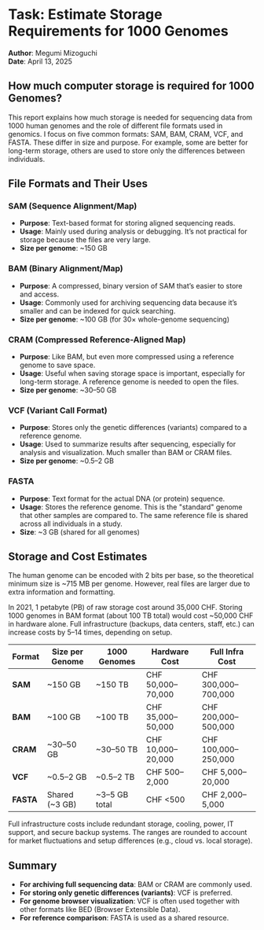 # Task: Estimate Storage Requirements for 1000 Genomes
**Author**: Megumi Mizoguchi  
**Date**: April 13, 2025  

## How much computer storage is required for 1000 Genomes?

This report explains how much storage is needed for sequencing data from 1000 human genomes and the role of different file formats used in genomics. I focus on five common formats: SAM, BAM, CRAM, VCF, and FASTA. These differ in size and purpose. For example, some are better for long-term storage, others are used to store only the differences between individuals.


## File Formats and Their Uses

### SAM (Sequence Alignment/Map)
- **Purpose**: Text-based format for storing aligned sequencing reads.
- **Usage**: Mainly used during analysis or debugging. It’s not practical for storage because the files are very large.
- **Size per genome**: ~150 GB

### BAM (Binary Alignment/Map)
- **Purpose**: A compressed, binary version of SAM that’s easier to store and access.
- **Usage**: Commonly used for archiving sequencing data because it’s smaller and can be indexed for quick searching.
- **Size per genome**: ~100 GB (for 30× whole-genome sequencing)

### CRAM (Compressed Reference-Aligned Map)
- **Purpose**: Like BAM, but even more compressed using a reference genome to save space.
- **Usage**: Useful when saving storage space is important, especially for long-term storage. A reference genome is needed to open the files.
- **Size per genome**: ~30–50 GB

### VCF (Variant Call Format)
- **Purpose**: Stores only the genetic differences (variants) compared to a reference genome.
- **Usage**: Used to summarize results after sequencing, especially for analysis and visualization. Much smaller than BAM or CRAM files.
- **Size per genome**: ~0.5–2 GB

### FASTA
- **Purpose**: Text format for the actual DNA (or protein) sequence.
- **Usage**: Stores the reference genome. This is the "standard" genome that other samples are compared to. The same reference file is shared across all individuals in a study.
- **Size**: ~3 GB (shared for all genomes)


## Storage and Cost Estimates
The human genome can be encoded with 2 bits per base, so the theoretical minimum size is ~715 MB per genome. However, real files are larger due to extra information and formatting.

In 2021, 1 petabyte (PB) of raw storage cost around 35,000 CHF. Storing 1000 genomes in BAM format (about 100 TB total) would cost ~50,000 CHF in hardware alone. Full infrastructure (backups, data centers, staff, etc.) can increase costs by 5–14 times, depending on setup.

| Format    | Size per Genome | 1000 Genomes  | Hardware Cost     | Full Infra Cost       |
|-----------|------------------|----------------|--------------------------|------------------------------|
| **SAM**   | ~150 GB           | ~150 TB        | CHF 50,000–70,000        | CHF 300,000–700,000          |
| **BAM**   | ~100 GB           | ~100 TB        | CHF 35,000–50,000        | CHF 200,000–500,000          |
| **CRAM**  | ~30–50 GB         | ~30–50 TB      | CHF 10,000–20,000        | CHF 100,000–250,000          |
| **VCF**   | ~0.5–2 GB         | ~0.5–2 TB      | CHF 500–2,000            | CHF 5,000–20,000             |
| **FASTA** | Shared (~3 GB)    | ~3–5 GB total  | CHF <500                 | CHF 2,000–5,000              |

Full infrastructure costs include redundant storage, cooling, power, IT support, and secure backup systems. The ranges are rounded to account for market fluctuations and setup differences (e.g., cloud vs. local storage).


## Summary
- **For archiving full sequencing data**: BAM or CRAM are commonly used.
- **For storing only genetic differences (variants)**: VCF is preferred.
- **For genome browser visualization**: VCF is often used together with other formats like BED (Browser Extensible Data).
- **For reference comparison**: FASTA is used as a shared resource.
